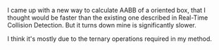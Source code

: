 I came up with a new way to calculate AABB of a oriented box, that I thought 
would be faster than the existing one described in Real-Time Collision Detection.
But it turns down mine is significantly slower. 

I think it's mostly due to the ternary operations required in my method. 
